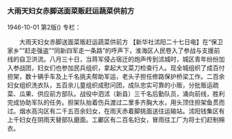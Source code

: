 ### 大雨天妇女赤脚送面菜贩赶运蔬菜供前方

1946-10-01
第2版()
专栏：

　　大雨天妇女赤脚送面菜贩赶运蔬菜供前方
    【新华社沭阳二十七日电】在“保卫家乡”“赶走强盗”“同新四军走一条路”的呼声下，淮海区人民卷入了参战与支援前线的自卫洪流。八月三十日，当蒋军侵占宿迁的炮声传到沭城时，城区青年纷纷加入参战团，妇女们也参加民兵组织，拿起大叉菜刀检查行人。现全城组织了成百付担架，数十辆手车及上千名挑夫帮助军运，老头子担任修路保护桥梁工作。二百余妇女组织洗衣队，五百余儿童组织成慰问团，成队忠实可靠的小贩，分批贩运疏菜、瓜果、供应前方部队。战役中泗沭（新县）三千名后勤队员，涌向前线，胜利完成协助军队的任务。担架队抬着伤兵渡过二里多齐胸大水，用头顶住担架鱼贯而过。烟水高沟区有二千五百余妇女，在雨天赤着脚挑面送往运输站。沭阳钱集区有上千妇女在阴雨天替部队磨面。工鄘区有二百名妇女，冒雨往工厂为将士们赶制棉衣。
